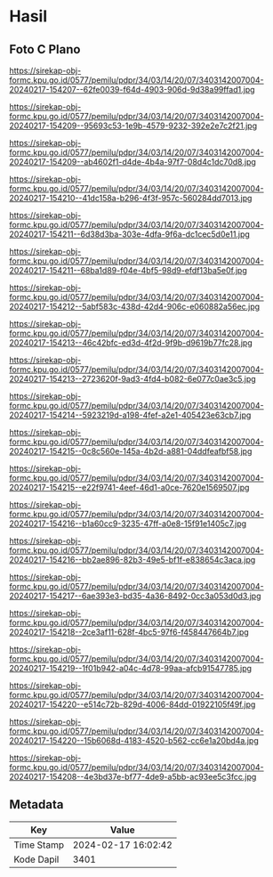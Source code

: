 # Hasil

## Foto C Plano

https://sirekap-obj-formc.kpu.go.id/0577/pemilu/pdpr/34/03/14/20/07/3403142007004-20240217-154207--62fe0039-f64d-4903-906d-9d38a99ffad1.jpg

https://sirekap-obj-formc.kpu.go.id/0577/pemilu/pdpr/34/03/14/20/07/3403142007004-20240217-154209--95693c53-1e9b-4579-9232-392e2e7c2f21.jpg

https://sirekap-obj-formc.kpu.go.id/0577/pemilu/pdpr/34/03/14/20/07/3403142007004-20240217-154209--ab4602f1-d4de-4b4a-97f7-08d4c1dc70d8.jpg

https://sirekap-obj-formc.kpu.go.id/0577/pemilu/pdpr/34/03/14/20/07/3403142007004-20240217-154210--41dc158a-b296-4f3f-957c-560284dd7013.jpg

https://sirekap-obj-formc.kpu.go.id/0577/pemilu/pdpr/34/03/14/20/07/3403142007004-20240217-154211--6d38d3ba-303e-4dfa-9f6a-dc1cec5d0e11.jpg

https://sirekap-obj-formc.kpu.go.id/0577/pemilu/pdpr/34/03/14/20/07/3403142007004-20240217-154211--68ba1d89-f04e-4bf5-98d9-efdf13ba5e0f.jpg

https://sirekap-obj-formc.kpu.go.id/0577/pemilu/pdpr/34/03/14/20/07/3403142007004-20240217-154212--5abf583c-438d-42d4-906c-e060882a56ec.jpg

https://sirekap-obj-formc.kpu.go.id/0577/pemilu/pdpr/34/03/14/20/07/3403142007004-20240217-154213--46c42bfc-ed3d-4f2d-9f9b-d9619b77fc28.jpg

https://sirekap-obj-formc.kpu.go.id/0577/pemilu/pdpr/34/03/14/20/07/3403142007004-20240217-154213--2723620f-9ad3-4fd4-b082-6e077c0ae3c5.jpg

https://sirekap-obj-formc.kpu.go.id/0577/pemilu/pdpr/34/03/14/20/07/3403142007004-20240217-154214--5923219d-a198-4fef-a2e1-405423e63cb7.jpg

https://sirekap-obj-formc.kpu.go.id/0577/pemilu/pdpr/34/03/14/20/07/3403142007004-20240217-154215--0c8c560e-145a-4b2d-a881-04ddfeafbf58.jpg

https://sirekap-obj-formc.kpu.go.id/0577/pemilu/pdpr/34/03/14/20/07/3403142007004-20240217-154215--e22f9741-4eef-46d1-a0ce-7620e1569507.jpg

https://sirekap-obj-formc.kpu.go.id/0577/pemilu/pdpr/34/03/14/20/07/3403142007004-20240217-154216--b1a60cc9-3235-47ff-a0e8-15f91e1405c7.jpg

https://sirekap-obj-formc.kpu.go.id/0577/pemilu/pdpr/34/03/14/20/07/3403142007004-20240217-154216--bb2ae896-82b3-49e5-bf1f-e838654c3aca.jpg

https://sirekap-obj-formc.kpu.go.id/0577/pemilu/pdpr/34/03/14/20/07/3403142007004-20240217-154217--6ae393e3-bd35-4a36-8492-0cc3a053d0d3.jpg

https://sirekap-obj-formc.kpu.go.id/0577/pemilu/pdpr/34/03/14/20/07/3403142007004-20240217-154218--2ce3af11-628f-4bc5-97f6-f458447664b7.jpg

https://sirekap-obj-formc.kpu.go.id/0577/pemilu/pdpr/34/03/14/20/07/3403142007004-20240217-154219--1f01b942-a04c-4d78-99aa-afcb91547785.jpg

https://sirekap-obj-formc.kpu.go.id/0577/pemilu/pdpr/34/03/14/20/07/3403142007004-20240217-154220--e514c72b-829d-4006-84dd-01922105f49f.jpg

https://sirekap-obj-formc.kpu.go.id/0577/pemilu/pdpr/34/03/14/20/07/3403142007004-20240217-154220--15b6068d-4183-4520-b562-cc6e1a20bd4a.jpg

https://sirekap-obj-formc.kpu.go.id/0577/pemilu/pdpr/34/03/14/20/07/3403142007004-20240217-154208--4e3bd37e-bf77-4de9-a5bb-ac93ee5c3fcc.jpg


## Metadata

| Key        | Value               |
| ---------- | ------------------- |
| Time Stamp | 2024-02-17 16:02:42 |
| Kode Dapil | 3401                |




